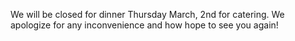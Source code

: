 We will be closed for dinner Thursday March, 2nd for catering. We apologize for any inconvenience and how hope to see you again!
